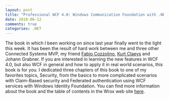 ```yaml
---
layout: post
title: "Professional WCF 4.0: Windows Communication Foundation with .NET 4.0"
date: 2010-06-12
comments: true
categories: .NET
---
```


The book in which I been working on since last year finally went to the
light this week. It has been the result of hard work between me and
three other Connected Systems MVP, my friend [Fabio
Cozzolino](http://weblogs.asp.net/fabio/), [Kurt
Claeys](http://geekswithblogs.net/claeyskurt/Default.aspx) and Johann
Grabner. If you are interested in learning the new features in WCF 4.0,
but also WCF in general and how to apply it in real world scenarios,
this book is for you. I dedicated three chapters of this book to one of
my favorites topics, Security, from the basics to more complicated
scenarios with Claim-Based security and Federated authentication using
WCF services with Windows Identity Foundation. You can find more
information about the book and the table of contents in the Wrox web
site
[here](http://www.wrox.com/WileyCDA/WroxTitle/Professional-WCF-4-Windows-Communication-Foundation-with-NET-4.productCd-0470563141,descCd-tableOfContents.html).

